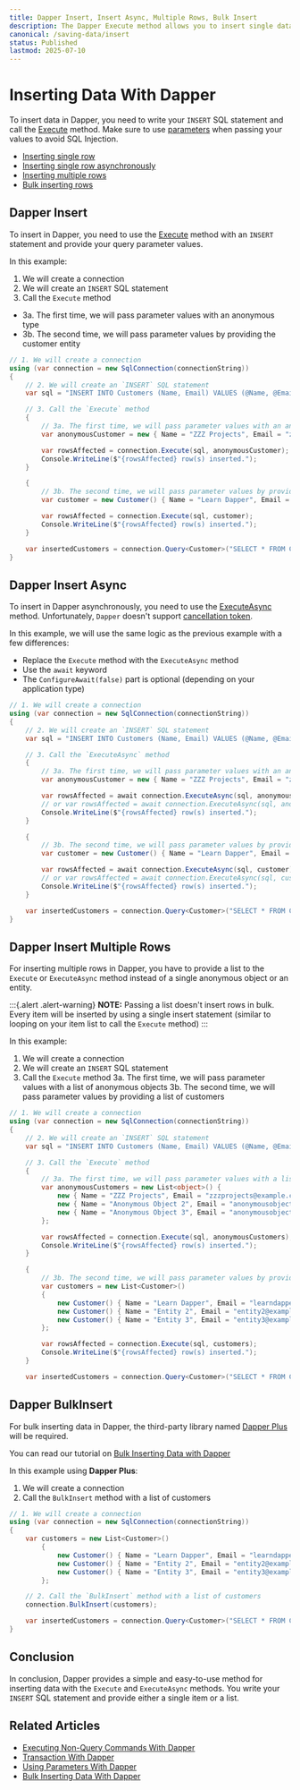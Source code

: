 ```yaml
---
title: Dapper Insert, Insert Async, Multiple Rows, Bulk Insert
description: The Dapper Execute method allows you to insert single data or insert multiple rows. In addition, you can use Dapper Plus to BulkInsert data in your database.
canonical: /saving-data/insert
status: Published
lastmod: 2025-07-10
---
```


# Inserting Data With Dapper

To insert data in Dapper, you need to write your `INSERT` SQL statement and call the [Execute](/non-query) method. Make sure to use [parameters](/parameters) when passing your values to avoid SQL Injection.

- [Inserting single row](#dapper-insert)
- [Inserting single row asynchronously](#dapper-insert-async)
- [Inserting multiple rows](#dapper-insert-multiple-rows)
- [Bulk inserting rows](#dapper-bulkinsert)

## Dapper Insert

To insert in Dapper, you need to use the [Execute](/non-query#dapper-execute) method with an `INSERT` statement and provide your query parameter values.

In this example:

1. We will create a connection
2. We will create an `INSERT` SQL statement
3. Call the `Execute` method

-  3a. The first time, we will pass parameter values with an anonymous type
-  3b. The second time, we will pass parameter values by providing the customer entity

```csharp
// 1. We will create a connection
using (var connection = new SqlConnection(connectionString))
{
    // 2. We will create an `INSERT` SQL statement
	var sql = "INSERT INTO Customers (Name, Email) VALUES (@Name, @Email)";

	// 3. Call the `Execute` method
	{
		// 3a. The first time, we will pass parameter values with an anonymous type
		var anonymousCustomer = new { Name = "ZZZ Projects", Email = "zzzprojects@example.com" };

		var rowsAffected = connection.Execute(sql, anonymousCustomer);
		Console.WriteLine($"{rowsAffected} row(s) inserted.");
	}

	{
		// 3b. The second time, we will pass parameter values by providing the customer entity
		var customer = new Customer() { Name = "Learn Dapper", Email = "learndapper@example.com" };

		var rowsAffected = connection.Execute(sql, customer);
		Console.WriteLine($"{rowsAffected} row(s) inserted.");
	}

	var insertedCustomers = connection.Query<Customer>("SELECT * FROM Customers").ToList();
}
```

## Dapper Insert Async

To insert in Dapper asynchronously, you need to use the [ExecuteAsync](/non-query#dapper-executeasync) method. Unfortunately, `Dapper` doesn't support [cancellation token](https://github.com/DapperLib/Dapper/pull/1625#issuecomment-827984908).

In this example, we will use the same logic as the previous example with a few differences:
- Replace the `Execute` method with the `ExecuteAsync` method
- Use the `await` keyword
- The `ConfigureAwait(false)` part is optional (depending on your application type)

```csharp
// 1. We will create a connection
using (var connection = new SqlConnection(connectionString))
{
    // 2. We will create an `INSERT` SQL statement
	var sql = "INSERT INTO Customers (Name, Email) VALUES (@Name, @Email)";

	// 3. Call the `ExecuteAsync` method
	{
		// 3a. The first time, we will pass parameter values with an anonymous type
		var anonymousCustomer = new { Name = "ZZZ Projects", Email = "zzzprojects@example.com" };

		var rowsAffected = await connection.ExecuteAsync(sql, anonymousCustomer);
		// or var rowsAffected = await connection.ExecuteAsync(sql, anonymousCustomer).ConfigureAwait(false);
		Console.WriteLine($"{rowsAffected} row(s) inserted.");
	}

	{
		// 3b. The second time, we will pass parameter values by providing the entity
		var customer = new Customer() { Name = "Learn Dapper", Email = "learndapper@example.com" };

		var rowsAffected = await connection.ExecuteAsync(sql, customer);
		// or var rowsAffected = await connection.ExecuteAsync(sql, customer).ConfigureAwait(false);
		Console.WriteLine($"{rowsAffected} row(s) inserted.");
	}

	var insertedCustomers = connection.Query<Customer>("SELECT * FROM Customers").ToList();
}
```

## Dapper Insert Multiple Rows

For inserting multiple rows in Dapper, you have to provide a list to the `Execute` or `ExecuteAsync` method instead of a single anonymous object or an entity.

:::{.alert .alert-warning}
**NOTE:** Passing a list doesn't insert rows in bulk. Every item will be inserted by using a single insert statement (similar to looping on your item list to call the `Execute` method)
:::

In this example:

1. We will create a connection
2. We will create an `INSERT` SQL statement
3. Call the `Execute` method
   3a. The first time, we will pass parameter values with a list of anonymous objects
   3b. The second time, we will pass parameter values by providing a list of customers

```csharp
// 1. We will create a connection
using (var connection = new SqlConnection(connectionString))
{
	// 2. We will create an `INSERT` SQL statement
	var sql = "INSERT INTO Customers (Name, Email) VALUES (@Name, @Email)";

	// 3. Call the `Execute` method
	{
		// 3a. The first time, we will pass parameter values with a list of anonymous objects
		var anonymousCustomers = new List<object>() {
			new { Name = "ZZZ Projects", Email = "zzzprojects@example.com" },
			new { Name = "Anonymous Object 2", Email = "anonymousobject2@example.com" },
			new { Name = "Anonymous Object 3", Email = "anonymousobject2@example.com" },
		};

		var rowsAffected = connection.Execute(sql, anonymousCustomers);
		Console.WriteLine($"{rowsAffected} row(s) inserted.");
	}

	{
		// 3b. The second time, we will pass parameter values by providing a list of customers
		var customers = new List<Customer>()
		{
			new Customer() { Name = "Learn Dapper", Email = "learndapper@example.com" },
			new Customer() { Name = "Entity 2", Email = "entity2@example.com" },
			new Customer() { Name = "Entity 3", Email = "entity3@example.com" }
		};

		var rowsAffected = connection.Execute(sql, customers);
		Console.WriteLine($"{rowsAffected} row(s) inserted.");
	}

	var insertedCustomers = connection.Query<Customer>("SELECT * FROM Customers").ToList();

```

## Dapper BulkInsert

For bulk inserting data in Dapper, the third-party library named [Dapper Plus](https://dapper-plus.net/) will be required.

You can read our tutorial on [Bulk Inserting Data with Dapper](/bulk-operations/bulk-insert)

In this example using **Dapper Plus**:

1. We will create a connection
2. Call the `BulkInsert` method with a list of customers

```csharp
// 1. We will create a connection
using (var connection = new SqlConnection(connectionString))
{
	var customers = new List<Customer>()
		{
			new Customer() { Name = "Learn Dapper", Email = "learndapper@example.com" },
			new Customer() { Name = "Entity 2", Email = "entity2@example.com" },
			new Customer() { Name = "Entity 3", Email = "entity3@example.com" }
		};

	// 2. Call the `BulkInsert` method with a list of customers
	connection.BulkInsert(customers);

	var insertedCustomers = connection.Query<Customer>("SELECT * FROM Customers").ToList();
}
```

## Conclusion

In conclusion, Dapper provides a simple and easy-to-use method for inserting data with the `Execute` and `ExecuteAsync` methods. You write your `INSERT` SQL statement and provide either a single item or a list.

## Related Articles

- [Executing Non-Query Commands With Dapper](/non-query)
- [Transaction With Dapper](/misc/transaction)
- [Using Parameters With Dapper](/parameters)
- [Bulk Inserting Data With Dapper](/bulk-operations/bulk-insert)